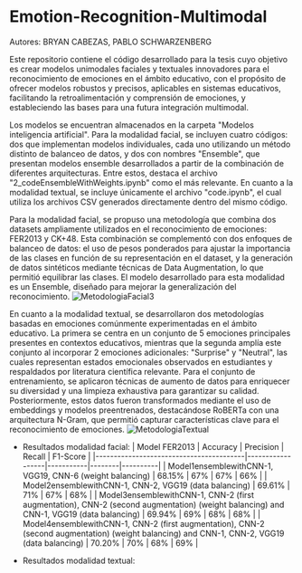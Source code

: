 # Emotion-Recognition-Multimodal

Autores: BRYAN CABEZAS, PABLO SCHWARZENBERG

Este repositorio contiene el código desarrollado para la tesis cuyo objetivo es crear modelos unimodales faciales y textuales innovadores para el reconocimiento de emociones en el ámbito educativo, con el propósito de ofrecer modelos robustos y precisos, aplicables en sistemas educativos, facilitando la retroalimentación y comprensión de emociones, y estableciendo las bases para una futura integración multimodal.

Los modelos se encuentran almacenados en la carpeta "Modelos inteligencia artificial". Para la modalidad facial, se incluyen cuatro códigos: dos que implementan modelos individuales, cada uno utilizando un método distinto de balanceo de datos, y dos con nombres "Ensemble", que presentan modelos ensemble desarrollados a partir de la combinación de diferentes arquitecturas. Entre estos, destaca el archivo "2_codeEnsembleWithWeights.ipynb" como el más relevante. En cuanto a la modalidad textual, se incluye únicamente el archivo "code.ipynb", el cual utiliza los archivos CSV generados directamente dentro del mismo código.

Para la modalidad facial, se propuso una metodología que combina dos datasets ampliamente utilizados en el reconocimiento de emociones: FER2013 y CK+48. Esta combinación se complementó con dos enfoques de balanceo de datos: el uso de pesos ponderados para ajustar la importancia de las clases en función de su representación en el dataset, y la generación de datos sintéticos mediante técnicas de Data Augmentation, lo que permitió equilibrar las clases. El modelo desarrollado para esta modalidad es un Ensemble, diseñado para mejorar la generalización del reconocimiento.
![MetodologiaFacial3](https://github.com/user-attachments/assets/0c25c728-8492-44f5-bb85-2ecff14e22ff)

En cuanto a la modalidad textual, se desarrollaron dos metodologías basadas en emociones comúnmente experimentadas en el ámbito educativo. La primera se centra en un conjunto de 5 emociones principales presentes en contextos educativos, mientras que la segunda amplía este conjunto al incorporar 2 emociones adicionales: "Surprise" y "Neutral", las cuales representan estados emocionales observados en estudiantes y respaldados por literatura científica relevante. Para el conjunto de entrenamiento, se aplicaron técnicas de aumento de datos para enriquecer su diversidad y una limpieza exhaustiva para garantizar su calidad. Posteriormente, estos datos fueron transformados mediante el uso de embeddings y modelos preentrenados, destacándose RoBERTa con una arquitectura N-Gram, que permitió capturar características clave para el reconocimiento de emociones.
![MetodologiaTextual](https://github.com/user-attachments/assets/e80f01e3-b491-4233-a8b6-2a41a7f8cb55)


- Resultados modalidad facial:
| Model FER2013                           | Accuracy | Precision | Recall | F1-Score |
|-----------------------------------------|------------------|-----------|--------|----------|
| Model1ensemblewithCNN-1, VGG19, CNN-6 (weight balancing) | 68.15%           | 67%       | 67%    | 66%      |
| Model2ensemblewithCNN-1, CNN-2, VGG19 (data balancing)    | 69.61%           | 71%       | 67%    | 68%      |
| Model3ensemblewithCNN-1, CNN-2 (first augmentation), CNN-2 (second augmentation) (weight balancing) and CNN-1, VGG19 (data balancing) | 69.94%           | 69%       | 68%    | 68%      |
| Model4ensemblewithCNN-1, CNN-2 (first augmentation), CNN-2 (second augmentation) (weight balancing) and CNN-1, CNN-2, VGG19 (data balancing) | 70.20%           | 70%       | 68%    | 69%      |



- Resultados modalidad textual:





